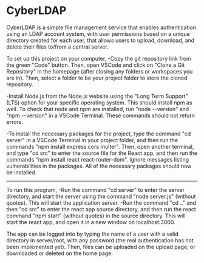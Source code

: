 # CyberLDAP
CyberLDAP is a simple file management service that enables authentication using an LDAP account system, with user permissions based on a unique directory created for each user, that allows users to upload, download, and delete their files to/from a central server.

To set up this project on your computer, 
-Copy the git repository link from the green "Code" button. Then, open VSCode and click on "Clone a Git Repository" in the homepage (after closing any folders or workspaces you are in). Then, select a folder to be your project folder to store the cloned repository.

-Install Node.js from the Node.js website using the "Long Term Support" (LTS) option for your specific operating system. This should install npm as well. To check that node and npm are installed, run "node --version" and "npm --version" in a VSCode Terminal. These commands should not return errors.

-To install the necessary packages for the project, type the command "cd server" in a VSCode Terminal in your project folder, and then run the commands "npm install express cors multer". Then, open another terminal, and type "cd src" to enter the source file for the React app, and then run the commands "npm install react react-router-dom". Ignore messages listing vulnerabilities in the packages. All of the necessary packages should now be installed.

------------------------------------------------------------------------------------------------------------------------------------------------

To run this program, 
-Run the command "cd server" to enter the server directory, and start the server using the command "node server.js" (without quotes). This will start the application server.
-Run the command "cd .." and then "cd src" to enter the react app source directory, and then run the react command "npm start" (without quotes) in the source directory. This will start the react app, and open it in a new window on localhost:3000.

The app can be logged into by typing the name of a user with a valid directory in server/root, with any password (the real authentication has not been implemented yet). Then, files can be uploaded on the upload page, or downloaded or deleted on the home page.
